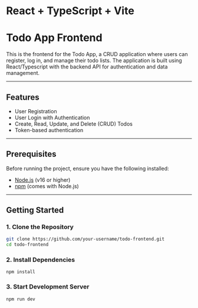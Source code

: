 # React + TypeScript + Vite

# Todo App Frontend

This is the frontend for the Todo App, a CRUD application where users can register, log in, and manage their todo lists. The application is built using React/Typescript with the backend API for authentication and data management.

---

## Features
- User Registration
- User Login with Authentication
- Create, Read, Update, and Delete (CRUD) Todos
- Token-based authentication 

---

## Prerequisites
Before running the project, ensure you have the following installed:
- [Node.js](https://nodejs.org) (v16 or higher)
- [npm](https://www.npmjs.com/) (comes with Node.js)

---

## Getting Started

### 1. Clone the Repository
```bash
git clone https://github.com/your-username/todo-frontend.git
cd todo-frontend
```

### 2. Install Dependencies 
``` npm install ```

### 3. Start Development Server
``` npm run dev ```
